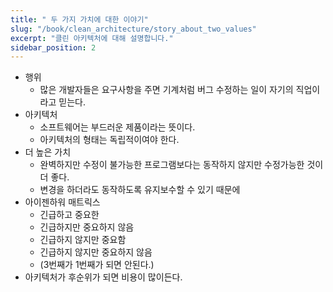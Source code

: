 ```yaml
---
title: " 두 가지 가치에 대한 이야기"
slug: "/book/clean_architecture/story_about_two_values"
excerpt: "클린 아키텍처에 대해 설명합니다."
sidebar_position: 2
---
```


- 행위
    - 많은 개발자들은 요구사항을 주면 기계처럼 버그 수정하는 일이 자기의 직업이라고 믿는다.
- 아키텍처
    - 소프트웨어는 부드러운 제품이라는 뜻이다.
    - 아키텍처의 형태는 독립적이여야 한다.
- 더 높은 가치
    - 완벽하지만 수정이 불가능한 프로그램보다는 동작하지 않지만 수정가능한 것이 더 좋다.
    - 변경을 하더라도 동작하도록 유지보수할 수 있기 때문에
- 아이젠하워 매트릭스
    - 긴급하고 중요한
    - 긴급하지만 중요하지 않음
    - 긴급하지 않지만 중요함
    - 긴급하지 않지만 중요하지 않음
    - (3번째가 1번째가 되면 안된다.)
- 아키텍처가 후순위가 되면 비용이 많이든다.